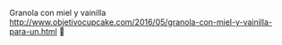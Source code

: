 Granola con miel y vainilla	http://www.objetivocupcake.com/2016/05/granola-con-miel-y-vainilla-para-un.html	
਍